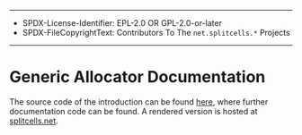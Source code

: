 ----
* SPDX-License-Identifier: EPL-2.0 OR GPL-2.0-or-later
* SPDX-FileCopyrightText: Contributors To The `net.splitcells.*` Projects
----
# Generic Allocator Documentation

The source code of the introduction can be found [here](src/main/md/net/splitcells/gel/index.md),
where further documentation code can be found.
A rendered version is hosted at [splitcells.net](http://splitcells.net/net/splitcells/gel/README.html).
